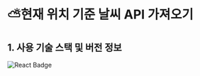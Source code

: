 # ⛅현재 위치 기준 날씨 API 가져오기


## 1. 사용 기술 스택 및 버전 정보
![React Badge](https://img.shields.io/badge/React-v0.0.0-blue?logo=react)
